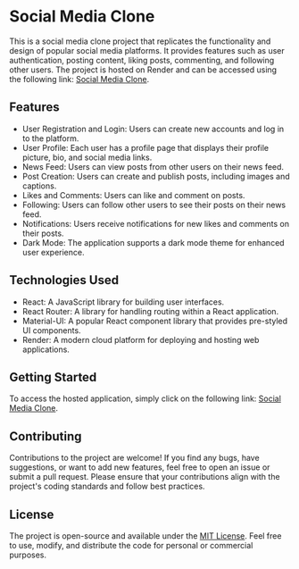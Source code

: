 # Social Media Clone

This is a social media clone project that replicates the functionality and design of popular social media platforms. It provides features such as user authentication, posting content, liking posts, commenting, and following other users. The project is hosted on Render and can be accessed using the following link: [Social Media Clone](https://tolasocial-com.onrender.com).

## Features

- User Registration and Login: Users can create new accounts and log in to the platform.
- User Profile: Each user has a profile page that displays their profile picture, bio, and social media links.
- News Feed: Users can view posts from other users on their news feed.
- Post Creation: Users can create and publish posts, including images and captions.
- Likes and Comments: Users can like and comment on posts.
- Following: Users can follow other users to see their posts on their news feed.
- Notifications: Users receive notifications for new likes and comments on their posts.
- Dark Mode: The application supports a dark mode theme for enhanced user experience.

## Technologies Used

- React: A JavaScript library for building user interfaces.
- React Router: A library for handling routing within a React application.
- Material-UI: A popular React component library that provides pre-styled UI components.
- Render: A modern cloud platform for deploying and hosting web applications.

## Getting Started

To access the hosted application, simply click on the following link: [Social Media Clone](https://tolasocial-com.onrender.com).

## Contributing

Contributions to the project are welcome! If you find any bugs, have suggestions, or want to add new features, feel free to open an issue or submit a pull request. Please ensure that your contributions align with the project's coding standards and follow best practices.

## License

The project is open-source and available under the [MIT License](https://opensource.org/licenses/MIT). Feel free to use, modify, and distribute the code for personal or commercial purposes.